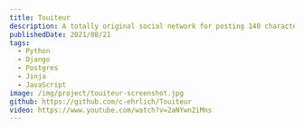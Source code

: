 ```yaml
---
title: Touiteur
description: A totally original social network for posting 140 character length status updates. Features include likes, replies, mentions, blocklist, private accounts, i18n localization, themes, and push notifications.  
publishedDate: 2021/08/21
tags:
  - Python
  - Django
  - Postgres
  - Jinja
  - JavaScript
image: /img/project/touiteur-screenshot.jpg
github: https://github.com/c-ehrlich/Touiteur
video: https://www.youtube.com/watch?v=2aNYwn2iMns
---
```

